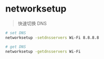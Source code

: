 # networksetup

> 快速切换 DNS

```bash
# set DNS
networksetup -setdnsservers Wi-Fi 8.8.8.8

# get DNS
networksetup -getdnsservers Wi-Fi
```